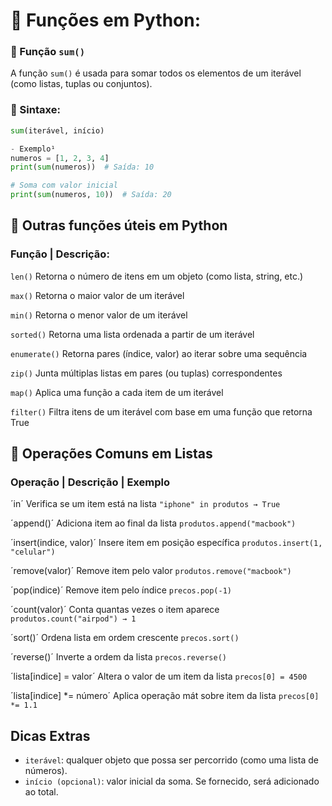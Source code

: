 # 📘 Funções em Python:

### 🧮 Função `sum()`

A função `sum()` é usada para somar todos os elementos de um iterável (como listas, tuplas ou conjuntos).

### 📌 Sintaxe:
```python
sum(iterável, início)

- Exemplo¹
numeros = [1, 2, 3, 4]
print(sum(numeros))  # Saída: 10

# Soma com valor inicial
print(sum(numeros, 10))  # Saída: 20
```

## 🔧 Outras funções úteis em Python

### **Função | Descrição:**

`len()`	        Retorna o número de itens em um objeto (como lista, string, etc.)

`max()`	        Retorna o maior valor de um iterável

`min()`	        Retorna o menor valor de um iterável

`sorted()`	    Retorna uma lista ordenada a partir de um iterável

`enumerate()`   Retorna pares (índice, valor) ao iterar sobre uma sequência

`zip()`	        Junta múltiplas listas em pares (ou tuplas) correspondentes

`map()`	        Aplica uma função a cada item de um iterável

`filter()`	    Filtra itens de um iterável com base em uma função que retorna True



## 🧰 Operações Comuns em Listas

### **Operação | Descrição	| Exemplo**

´in´	                    Verifica se um item está na lista       `"iphone" in produtos → True`

´append()´	                Adiciona item ao final da lista	        `produtos.append("macbook")`

´insert(indice, valor)´	    Insere item em posição específica	    `produtos.insert(1, "celular")`

´remove(valor)´         	Remove item pelo valor	                `produtos.remove("macbook")`

´pop(indice)´	            Remove item pelo índice	                `precos.pop(-1)`

´count(valor)´	            Conta quantas vezes o item aparece	    `produtos.count("airpod") → 1`

´sort()´	                Ordena lista em ordem crescente	        `precos.sort()`

´reverse()´	                Inverte a ordem da lista	            `precos.reverse()`

´lista[indice] = valor´	    Altera o valor de um item da lista	    `precos[0] = 4500`

´lista[indice] *= número´	Aplica operação mát sobre item da lista	`precos[0] *= 1.1`



## Dicas Extras

- `iterável`:  qualquer objeto que possa ser percorrido (como uma lista de números).
- `início (opcional)`: valor inicial da soma. Se fornecido, será adicionado ao total.

